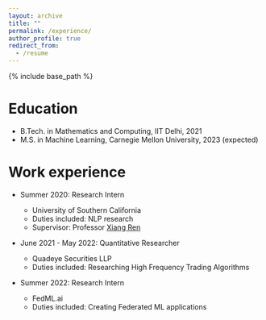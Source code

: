 ```yaml
---
layout: archive
title: ""
permalink: /experience/
author_profile: true
redirect_from:
  - /resume
---
```


{% include base_path %}

Education
======
* B.Tech. in Mathematics and Computing, IIT Delhi, 2021
* M.S. in Machine Learning, Carnegie Mellon University, 2023 (expected)

Work experience
======
* Summer 2020: Research Intern
  * University of Southern California
  * Duties included: NLP research
  * Supervisor: Professor [Xiang Ren](https://shanzhenren.github.io/)

* June 2021 - May 2022: Quantitative Researcher
  * Quadeye Securities LLP
  * Duties included: Researching High Frequency Trading Algorithms

* Summer 2022: Research Intern
  * FedML.ai
  * Duties included: Creating Federated ML applications
